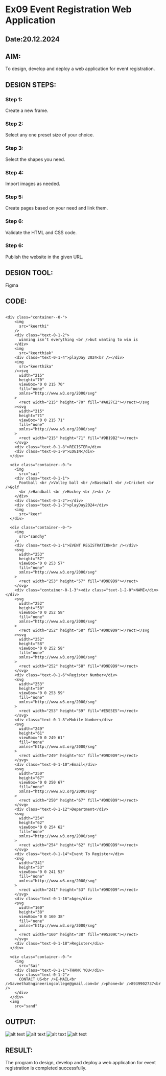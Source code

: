 # Ex09 Event Registration Web Application
## Date:20.12.2024

## AIM:
To design, develop and deploy a web application for event registration.

## DESIGN STEPS:

### Step 1:
Create a new frame.

### Step 2:
Select any one preset size of your choice.

### Step 3:
Select the shapes you need.

### Step 4:
Import images as needed.

### Step 5:
Create pages based on your need and link them.

### Step 6:

Validate the HTML and CSS code.

### Step 6:

Publish the website in the given URL.

## DESIGN TOOL:
Figma

## CODE:

```

<div class="container--0-">
    <img
      src="keerthi"
    />
    <div class="text-0-1-2">
      winning isn’t everything <br />but wanting to win is
    </div>
    <img
      src="keerthiak"
    <div class="text-0-1-4">playDay 2024<br /></div>
    <img
      src="keerthika"
    /><svg
      width="215"
      height="70"
      viewBox="0 0 215 70"
      fill="none"
      xmlns="http://www.w3.org/2000/svg"
    >
      <rect width="215" height="70" fill="#A827C2"></rect></svg
    ><svg
      width="215"
      height="71"
      viewBox="0 0 215 71"
      fill="none"
      xmlns="http://www.w3.org/2000/svg"
    >
      <rect width="215" height="71" fill="#9B19B2"></rect>
    </svg>
    <div class="text-0-1-8">REGISTER</div>
    <div class="text-0-1-9">LOGIN</div>
  </div>

  <div class="container--0-">
    <img
      src="sai"
    <div class="text-0-1-1">
      Football <br />Volley ball <br />Baseball <br />Cricket <br />Golf
      <br />Handball <br />Hockey <br /><br />
    </div>
    <div class="text-0-1-2"></div>
    <div class="text-0-1-3">playDay2024</div>
    <img
      src="keer"
  </div>

  <div class="container--0-">
    <img
      src="sandhy"
    />
    <div class="text-0-1-1">EVENT REGISTRATION<br /></div>
    <svg
      width="253"
      height="57"
      viewBox="0 0 253 57"
      fill="none"
      xmlns="http://www.w3.org/2000/svg"
    >
      <rect width="253" height="57" fill="#D9D9D9"></rect>
    </svg>
    <div class="container-0-1-3"><div class="text-1-2-0">NAME</div></div>
    <svg
      width="252"
      height="58"
      viewBox="0 0 252 58"
      fill="none"
      xmlns="http://www.w3.org/2000/svg"
    >
      <rect width="252" height="58" fill="#D9D9D9"></rect></svg
    ><svg
      width="252"
      height="58"
      viewBox="0 0 252 58"
      fill="none"
      xmlns="http://www.w3.org/2000/svg"
    >
      <rect width="252" height="58" fill="#D9D9D9"></rect>
    </svg>
    <div class="text-0-1-6">Register Number</div>
    <svg
      width="253"
      height="59"
      viewBox="0 0 253 59"
      fill="none"
      xmlns="http://www.w3.org/2000/svg"
    >
      <rect width="253" height="59" fill="#E5E5E5"></rect>
    </svg>
    <div class="text-0-1-8">Mobile Number</div>
    <svg
      width="249"
      height="61"
      viewBox="0 0 249 61"
      fill="none"
      xmlns="http://www.w3.org/2000/svg"
    >
      <rect width="249" height="61" fill="#D9D9D9"></rect>
    </svg>
    <div class="text-0-1-10">Email</div>
    <svg
      width="250"
      height="67"
      viewBox="0 0 250 67"
      fill="none"
      xmlns="http://www.w3.org/2000/svg"
    >
      <rect width="250" height="67" fill="#D9D9D9"></rect>
    </svg>
    <div class="text-0-1-12">Department</div>
    <svg
      width="254"
      height="62"
      viewBox="0 0 254 62"
      fill="none"
      xmlns="http://www.w3.org/2000/svg"
    >
      <rect width="254" height="62" fill="#D9D9D9"></rect>
    </svg>
    <div class="text-0-1-14">Event To Register</div>
    <svg
      width="241"
      height="53"
      viewBox="0 0 241 53"
      fill="none"
      xmlns="http://www.w3.org/2000/svg"
    >
      <rect width="241" height="53" fill="#D9D9D9"></rect>
    </svg>
    <div class="text-0-1-16">Age</div>
    <svg
      width="160"
      height="38"
      viewBox="0 0 160 38"
      fill="none"
      xmlns="http://www.w3.org/2000/svg"
    >
      <rect width="160" height="38" fill="#95209C"></rect>
    </svg>
    <div class="text-0-1-18">Register</div>
  </div>

  <div class="container--0-">
    <img
      src="Sai"
    <div class="text-0-1-1">THANK YOU</div>
    <div class="text-0-1-2">
      CONTACT US<br />E-MAIL<br />SaveethaEngineeringcollege@gmail.com<br />phone<br />8939902737<br />
    </div>
  </div>
  <img
    src="sand"

```



## OUTPUT:

![alt text](<Screenshot 2024-12-20 121044-2.png>)
![alt text](<Screenshot 2024-12-20 121138-2.png>)
![alt text](<Screenshot 2024-12-20 121202-3.png>)
![alt text](<Screenshot 2024-12-20 185137.png>)

## RESULT:
The program to design, develop and deploy a web application for event registration is completed successfully.
